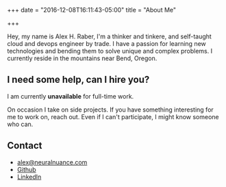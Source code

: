 +++
date = "2016-12-08T16:11:43-05:00"
title = "About Me"

+++

Hey, my name is Alex H. Raber, I'm a thinker and tinkere, and self-taught cloud and devops engineer by trade. I have a passion for learning new technologies and bending them to solve unique and complex problems. I currently reside in the mountains near Bend, Oregon.

## I need some help, can I hire you?
I am currently **unavailable** for full-time work.

On occasion I take on side projects. If you have something interesting
for me to work on, reach out. Even if I can't participate, I might know someone who can.

## Contact
<ul class="header-list">
    <li><a href="mailto:alex@neuralnuance.com"><i class="icon icon-email"></i> alex@neuralnuance.com</a></li>
    <li><a href="https://github.com/ahraber" target="_blank"><i class="icon icon-github"></i> Github</a></li>
    <li><a href="https://www.linkedin.com/in/alex-h-raber-412a7348" target="_blank"><i class="icon icon-linkedin"></i> LinkedIn</a></li>
</ul>
